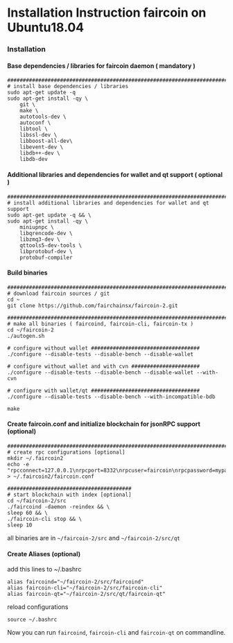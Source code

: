 # Installation Instruction faircoin on Ubuntu18.04

### Installation

#### Base dependencies / libraries for faircoin daemon ( mandatory )
~~~
###############################################################################
# install base dependencies / libraries
sudo apt-get update -q
sudo apt-get install -qy \
    git \
    make \
    autotools-dev \
    autoconf \
    libtool \
    libssl-dev \
    libboost-all-dev\
    libevent-dev \
    libdb++-dev \
    libdb-dev
~~~

#### Additional libraries and dependencies for wallet and qt support ( optional )
~~~
###########################################################################################
# install additional libraries and dependencies for wallet and qt support
sudo apt-get update -q && \
sudo apt-get install -qy \
    miniupnpc \
    libqrencode-dev \
    libzmq3-dev \
    qttools5-dev-tools \
    libprotobuf-dev \
    protobuf-compiler
~~~

#### Build binaries
~~~
###############################################################################
# download faircoin sources / git
cd ~
git clone https://github.com/fairchainsx/faircoin-2.git

###############################################################################
# make all binaries ( faircoind, faircoin-cli, faircoin-tx )
cd ~/faircoin-2
./autogen.sh

# configure without wallet ###################################
./configure --disable-tests --disable-bench --disable-wallet

# configure without wallet and with cvn ######################
./configure --disable-tests --disable-bench --disable-wallet --with-cvn

# configure with wallet/qt ###################################
./configure --disable-tests --disable-bench --with-incompatible-bdb

make
~~~

#### Create faircoin.conf and initialize blockchain for jsonRPC support (optional)
~~~
###############################################################################
# create rpc configurations [optional]
mkdir ~/.faircoin2
echo -e "rpcconnect=127.0.0.1\nrpcport=8332\nrpcuser=faircoin\nrpcpassword=mypassword\ntxindex=1" > ~/.faircoin2/faircoin.conf

########################################
# start blockchain with index [optional]
cd ~/faircoin-2/src
./faircoind -daemon -reindex && \
sleep 60 && \
./faircoin-cli stop && \
sleep 10
~~~

all binaries are in `~/faircoin-2/src` and `~/faircoin-2/src/qt`

#### Create Aliases (optional)
add this lines to ~/.bashrc
~~~
alias faircoind="~/faircoin-2/src/faircoind"
alias faircoin-cli="~/faircoin-2/src/faircoin-cli"
alias faircoin-qt="~/faircoin-2/src/qt/faircoin-qt"
~~~
reload configurations
~~~
source ~/.bashrc
~~~
Now you can run `faircoind`, `faircoin-cli` and `faircoin-qt` on commandline.
